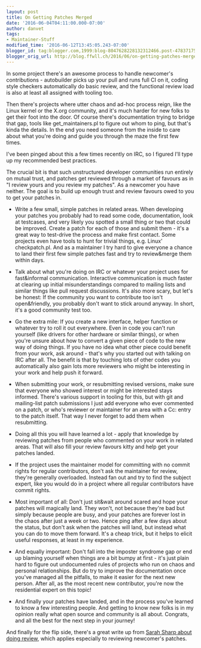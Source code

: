 ```yaml
---
layout: post
title: On Getting Patches Merged
date: '2016-06-04T04:11:00.000-07:00'
author: danvet
tags:
- Maintainer-Stuff
modified_time: '2016-06-12T13:45:05.243-07:00'
blogger_id: tag:blogger.com,1999:blog-8047628228132312466.post-4783717525266737585
blogger_orig_url: http://blog.ffwll.ch/2016/06/on-getting-patches-merged.html
---
```


In some project there's an awesome process to handle newcomer's contributions -
autobuilder picks up your pull and runs full CI on it, coding style checkers
automatically do basic review, and the functional review load is also at least
all assigned with tooling too.

Then there's projects where utter chaos and ad-hoc process reign, like the Linux
kernel or the X.org community, and it's much harder for new folks to get their
foot into the door. Of course there's documentation trying to bridge that gap,
tools like get_maintainers.pl to figure out whom to ping, but that's kinda the
details. In the end you need someone from the inside to care about what you're
doing and guide you through the maze the first few times.

I've been pinged about this a few times recently on IRC, so I figured I'll type
up my recommended best practices.

<!--more-->

The crucial bit is that such unstructured developer communities run entirely on
mutual trust, and patches get reviewed through a market of favours as in "I
review yours and you review my patches". As a newcomer you have neither. The
goal is to build up enough trust and review favours owed to you to get your
patches in.

- Write a few small, simple patches in related areas. When developing your
  patches you probably had to read some code, documentation, look at testcases,
  and very likely you spotted a small thing or two that could be improved.
  Create a patch for each of those and submit them - it's a great way to
  test-drive the process and make first contact. Some projects even have tools
  to hunt for trivial things, e.g. Linux' checkpatch.pl. And as a maintainer I
  try hard to give everyone a chance to land their first few simple patches fast
  and try to review&amp;merge them within days.

- Talk about what you're doing on IRC or whatever your project uses for
  fast&amp;informal communication. Interactive communication is much faster at
  clearing up initial misunderstandings compared to mailing lists and similar
  things like pull request discussions. It's also more scary, but let's be
  honest: If the community you want to contribute too isn't open&amp;friendly,
  you probably don't want to stick around anyway. In short, it's a good
  community test too.

- Go the extra mile: If you create a new interface, helper function or whatever
  try to roll it out everywhere. Even in code you can't run yourself (like
  drivers for other hardware or similar things), or when you're unsure about how
  to convert a given piece of code to the new way of doing things. If you have
  no idea what other piece could benefit from your work, ask around - that's why
  you started out with talking on IRC after all. The benefit is that by touching
  lots of other codes you automatically also gain lots more reviewers who might
  be interesting in your work and help push it forward.

- When submitting your work, or resubmitting revised versions, make sure that
  everyone who showed interest or might be interested stays informed. There's
  various support in tooling for this, but with git and mailing-list patch
  submissions I just add everyone who ever commented on a patch, or who's
  reviewer or maintainer for an area with a Cc: entry to the patch itself. That
  way I never forget to add them when resubmitting.

- Doing all this you will have learned a lot - apply that knowledge by reviewing
  patches from people who commented on your work in related areas. That will
  also fill your review favours kitty and help get your patches landed.

- If the project uses the maintainer model for committing with no  commit rights
  for regular contributors, don't ask the maintainer for  review, they're
  generally overloaded. Instead fan out and try to find  the subject expert,
  like you would do in a project where all regular  contributors have commit
  rights.

- Most important of all: Don't just sit&amp;wait around scared and hope your
  patches will magically land. They won't, not because they're bad but simply
  because people are busy, and your patches are forever lost in the chaos after
  just a week or two. Hence ping after a few days about the status, but don't
  ask when the patches will land, but instead what you can do to move them
  forward. It's a cheap trick, but it helps to elicit useful responses, at least
  in my experience.

- And equally important: Don't fall into the imposter syndrome gap or end up
  blaming yourself when things are a bit bumpy at first - it's just plain hard
  to figure out undocumented rules of projects who run on chaos and personal
  relationships. But do try to improve the documentation once you've managed all
  the pitfalls, to make it easier for the next new person. After all, as the
  most recent new contributor, you're now the residential expert on this topic!

- And finally your patches have landed, and in the process you've learned to
  know a few interesting people. And getting to know new folks is in my opinion
  really what open source and community is all about. Congrats, and all the best
  for the next step in your journey!

And finally for the flip side, there's a great write up from <a
href="http://sarah.thesharps.us/2014/09/01/the-gentle-art-of-patch-review/">Sarah
Sharp about doing review</a>, which applies especially to reviewing newcomer's
patches.
